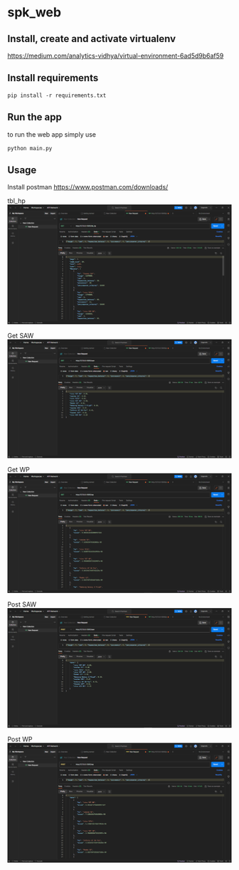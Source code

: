 # spk_web

## Install, create and activate virtualenv

https://medium.com/analytics-vidhya/virtual-environment-6ad5d9b6af59

## Install requirements

    pip install -r requirements.txt

## Run the app

to run the web app simply use

    python main.py

## Usage

Install postman
https://www.postman.com/downloads/

tbl_hp
<img src='img/GET_tbl_hp.png' alt='Daftar hp'/>

Get SAW
<img src='img/GET_SAW.png' alt='Get SAW'/>

Get WP
<img src='img/GET_WP.png' alt='Get WP'/>

Post SAW
<img src='img/POST_SAW.png' alt='Post SAW'/>

Post WP
<img src='img/POST_WP.png' alt='Post WP'/>

